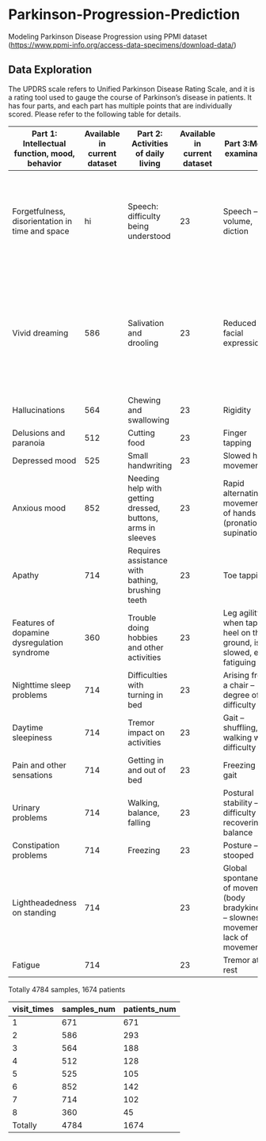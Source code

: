 # Parkinson-Progression-Prediction
Modeling Parkinson Disease Progression using PPMI dataset (https://www.ppmi-info.org/access-data-specimens/download-data/)


## Data Exploration
The UPDRS scale refers to Unified Parkinson Disease Rating Scale, 
and it is a rating tool used to gauge the course of Parkinson’s 
disease in patients. It has four parts, and each part has multiple
points that are individually scored. Please refer to the following
table for details.  


| Part 1: Intellectual function, mood, behavior | Available in current dataset | Part 2: Activities of daily living | Available in current dataset | Part 3:Motor examination | Available in current dataset |  Part 4:Motor complications | Available in current dataset |
| --- | --- | --- |--- |--- |--- |--- |--- |
| Forgetfulness, disorientation in time and space | hi | Speech: difficulty being understood  | 23 | Speech – volume, diction | 24 | Dyskinesia, including time spent with dyskinesia, functional impact of dyskinesia, and painful off-state dystonia | 25|
| Vivid dreaming | 586 | Salivation and drooling  | 23 | Reduced facial expressions | 24|  Motor fluctuations, including time spent in the off state, functional impact of fluctuations, and complexity of motor fluctuations |
| Hallucinations  | 564 | Chewing and swallowing  | 23 | Rigidity | | | | 
| Delusions and paranoia  | 512 | Cutting food | 23 | Finger tapping | | | |
| Depressed mood | 525 | Small handwriting | 23 | Slowed hand movements | | | |
| Anxious mood  | 852 | Needing help with getting dressed, buttons, arms in sleeves  | 23 | Rapid alternating movements of hands (pronation-supination) | | | |
| Apathy | 714 | Requires assistance with bathing, brushing teeth  | 23 | Toe tapping | | | |
| Features of dopamine dysregulation syndrome | 360 | Trouble doing hobbies and other activities  | 23 | Leg agility – when tapping heel on the ground, is it slowed, early fatiguing | | | |
| Nighttime sleep problems | 714 | Difficulties with turning in bed | 23 | Arising from a chair – degree of difficulty | | | |
| Daytime sleepiness | 714 | Tremor impact on activities | 23 | Gait – shuffling, walking with difficulty | | | |
| Pain and other sensations  | 714 | Getting in and out of bed  | 23 | Freezing of gait | | | |
| Urinary problems | 714 | Walking, balance, falling | 23 | Postural stability – difficulty recovering balance | | | |
| Constipation problems | 714 | Freezing | 23 | Posture – stooped | | | |
| Lightheadedness on standing | 714 |  | 23 | Global spontaneity of movement (body bradykinesia) – slowness of movement, lack of movement | | | |
| Fatigue | 714 |  | 23 | Tremor at rest | | | |


Totally 4784 samples, 1674 patients

| visit_times | samples_num | patients_num |
| --- | --- | --- |
| 1 | 671 | 671 |
| 2 | 586 | 293 |
| 3 | 564 | 188 |
| 4 | 512 | 128 |
| 5 | 525 | 105 |
| 6 | 852 | 142 |
| 7 | 714 | 102 |
| 8 | 360 | 45  |
| Totally  | 4784 | 1674 |
